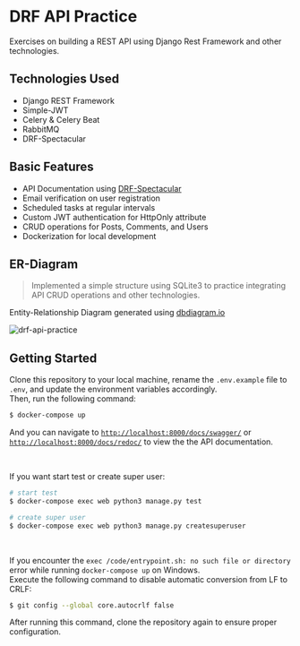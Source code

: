 # DRF API Practice

Exercises on building a REST API using Django Rest Framework and other technologies.

## Technologies Used
- Django REST Framework
- Simple-JWT
- Celery & Celery Beat
- RabbitMQ
- DRF-Spectacular

## Basic Features
- API Documentation using [DRF-Spectacular](https://github.com/tfranzel/drf-spectacular)
- Email verification on user registration
- Scheduled tasks at regular intervals
- Custom JWT authentication for HttpOnly attribute
- CRUD operations for Posts, Comments, and Users
- Dockerization for local development

## ER-Diagram
> Implemented a simple structure using SQLite3 to practice integrating API CRUD operations and other technologies.

Entity-Relationship Diagram generated using [dbdiagram.io](https://dbdiagram.io/)

![drf-api-practice](https://github.com/JiHongKim98/drf-api-practice/assets/144337839/39c978ce-4458-48ec-adaf-55fdbbfa0399)

## Getting Started

Clone this repository to your local machine, rename the `.env.example` file to `.env`, and update the environment variables accordingly.<br/>
Then, run the following command:

```bash
$ docker-compose up
```

And you can navigate to [`http://localhost:8000/docs/swagger/`](http://localhost:8000/docs/swagger/) or [`http://localhost:8000/docs/redoc/`](http://localhost:8000/docs/redoc/) to view the the API documentation.

<br/>

If you want start test or create super user:

```bash
# start test
$ docker-compose exec web python3 manage.py test

# create super user
$ docker-compose exec web python3 manage.py createsuperuser
```

<br/>

If you encounter the `exec /code/entrypoint.sh: no such file or directory` error while running `docker-compose up` on Windows.<br/>
Execute the following command to disable automatic conversion from LF to CRLF:

```bash
$ git config --global core.autocrlf false
```

After running this command, clone the repository again to ensure proper configuration.
